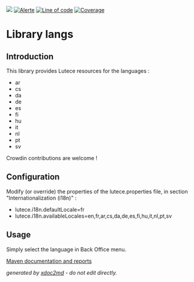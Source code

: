 ![](https://dev.lutece.paris.fr/jenkins/buildStatus/icon?job=lang-library-langs-deploy)
[![Alerte](https://dev.lutece.paris.fr/sonar/api/project_badges/measure?project=fr.paris.lutece.plugins%3Alibrary-langs&metric=alert_status)](https://dev.lutece.paris.fr/sonar/dashboard?id=fr.paris.lutece.plugins%3Alibrary-langs)
[![Line of code](https://dev.lutece.paris.fr/sonar/api/project_badges/measure?project=fr.paris.lutece.plugins%3Alibrary-langs&metric=ncloc)](https://dev.lutece.paris.fr/sonar/dashboard?id=fr.paris.lutece.plugins%3Alibrary-langs)
[![Coverage](https://dev.lutece.paris.fr/sonar/api/project_badges/measure?project=fr.paris.lutece.plugins%3Alibrary-langs&metric=coverage)](https://dev.lutece.paris.fr/sonar/dashboard?id=fr.paris.lutece.plugins%3Alibrary-langs)

# Library langs

## Introduction

This library provides Lutece resources for the languages :

 
* ar
* cs
* da
* de
* es
* fi
* hu
* it
* nl
* pt
* sv

Crowdin contributions are welcome !

## Configuration

Modify (or override) the properties of the lutece.properties file, in section "Internationalization (i18n)" :

 
* lutece.i18n.defaultLocale=fr
* lutece.i18n.availableLocales=en,fr,ar,cs,da,de,es,fi,hu,it,nl,pt,sv

## Usage

Simply select the language in Back Office menu.


[Maven documentation and reports](https://dev.lutece.paris.fr/plugins/library-langs/)



 *generated by [xdoc2md](https://github.com/lutece-platform/tools-maven-xdoc2md-plugin) - do not edit directly.*